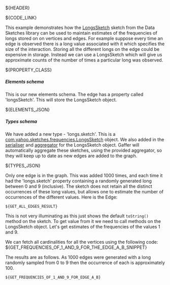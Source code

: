 ${HEADER}

${CODE_LINK}

This example demonstrates how the [LongsSketch](https://github.com/DataSketches/sketches-core/blob/master/src/main/java/com/yahoo/sketches/frequencies/LongsSketch.java) sketch from the Data Sketches library can be used to maintain estimates of the frequencies of longs stored on on vertices and edges. For example suppose every time an edge is observed there is a long value associated with it which specifies the size of the interaction. Storing all the different longs on the edge could be expensive in storage. Instead we can use a LongsSketch which will give us approximate counts of the number of times a particular long was observed.

${PROPERTY_CLASS}

##### Elements schema
This is our new elements schema. The edge has a property called 'longsSketch'. This will store the LongsSketch object.

${ELEMENTS_JSON}

##### Types schema
We have added a new type - 'longs.sketch'. This is a [com.yahoo.sketches.frequencies.LongsSketch](https://github.com/DataSketches/sketches-core/blob/master/src/main/java/com/yahoo/sketches/frequencies/LongsSketch.java) object.
We also added in the [serialiser](https://github.com/gchq/Gaffer/blob/master/library/sketches-library/src/main/java/uk/gov/gchq/gaffer/sketches/datasketches/frequencies/serialisation/LongsSketchSerialiser.java) and [aggregator](https://github.com/gchq/Gaffer/blob/master/library/sketches-library/src/main/java/uk/gov/gchq/gaffer/sketches/datasketches/frequencies/binaryoperator/LongsSketchAggregator.java) for the LongsSketch object. Gaffer will automatically aggregate these sketches, using the provided aggregator, so they will keep up to date as new edges are added to the graph.

${TYPES_JSON}

Only one edge is in the graph. This was added 1000 times, and each time it had the 'longs.sketch' property containing a randomly generated long between 0 and 9 (inclusive). The sketch does not retain all the distinct occurrences of these long values, but allows one to estimate the number of occurrences of the different values. Here is the Edge:

```
${GET_ALL_EDGES_RESULT}
```

This is not very illuminating as this just shows the default `toString()` method on the sketch. To get value from it we need to call methods on the LongsSketch object. Let's get estimates of the frequencies of the values 1 and 9.

We can fetch all cardinalities for all the vertices using the following code:
${GET_FREQUENCIES_OF_1_AND_9_FOR_THE_EDGE_A_B_SNIPPET}

The results are as follows. As 1000 edges were generated with a long randomly sampled from 0 to 9 then the occurrence of each is approximately 100.

```
${GET_FREQUENCIES_OF_1_AND_9_FOR_EDGE_A_B}
```